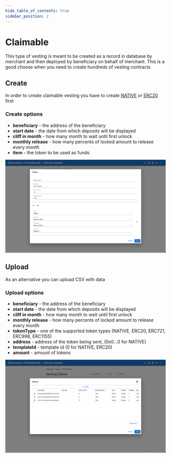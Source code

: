 ```yaml
---
hide_table_of_contents: true
sidebar_position: 2
---
```


# Claimable

This type of vesting is meant to be created as a record in database by merchant and then deployed by beneficiary on
behalf of merchant. This is a good choose when you need to create hundreds of vesting contracts

## Create

In order to create claimable vesting you have to create [NATIVE](/admin/hierarchy/NATIVE/token/)
or [ERC20](/admin/hierarchy/ERC20/contract/) first

### Create options

- **beneficiary** - the address of the beneficiary
- **start date** - the date from which deposits will be displayed
- **cliff in month** - how many month to wait until first unlock
- **monthly release** - how many percents of locked amount to release every month
- **item** - the token to be used as funds

![vesting claim create dialog](/img/admin/mechanics-marketing/vesting/claim_create_dialog.png)

## Upload

As an alternative you can upload CSV with data

### Upload options

- **beneficiary** - the address of the beneficiary
- **start date** - the date from which deposits will be displayed
- **cliff in month** - how many month to wait until first unlock
- **monthly release** - how many percents of locked amount to release every month
- **tokenType** - one of the supported token types (NATIVE, ERC20, ERC721, ERC998, ERC1155)
- **address** - address of the token being sent, (0x0...0 for NATIVE)
- **templateId** - template id (0 for NATIVE, ERC20)
- **amount** - amount of tokens

![vesting claim upload dialog](/img/admin/mechanics-marketing/vesting/claim_upload_dialog.png)

